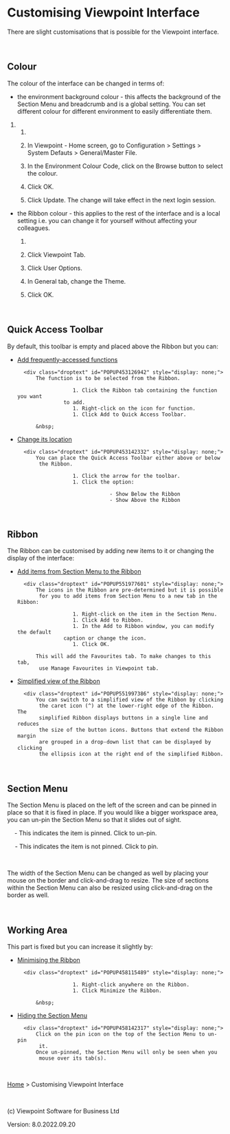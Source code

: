 




# Customising Viewpoint Interface
There are slight customisations that is possible for the Viewpoint interface.

&nbsp;
## Colour
The colour of the interface can be changed in terms of:

	

- the environment background colour - this affects the background 
    	 of the Section Menu and breadcrumb and is a global setting. You can 
    	 set different colour for different environment to easily differentiate 
    	 them.

	

1. 
    1. 
        		
        
    1. In Viewpoint - Home screen, go to Configuration &gt; Settings 
        		 &gt; System Defauts &gt; General/Master File.
        
        
        		
    1. In the Environment Colour Code, click on the Browse button 
        		 to select the colour.
        
        
        		
    1. Click OK.
        
        
        		
    1. Click Update. The change will take effect in the next login 
        		 session. 
        
        
        	

	

- the Ribbon colour - this applies to the rest of the interface 
    	 and is a local setting i.e. you can change it for yourself without 
    	 affecting your colleagues.

	

    1. 
        		
        
    1. Click Viewpoint Tab.
        
        
        		
    1. Click User Options.
        
        
        		
    1. In General tab, change the Theme.
        
        
        		
    1. Click OK.
        
        
        	

&nbsp;
## Quick Access Toolbar
By default, this toolbar is empty and placed above the Ribbon but you 
 can:

	

- [Add 
    	 frequently-accessed functions](javascript:TextPopup(this))
    
    	<div class="droptext" id="POPUP453126942" style="display: none;">
    		The function is to be selected from the Ribbon.
    		
        			    1. Click the Ribbon tab containing the function you want 
        			 to add.
        			    1. Right-click on the icon for function.
        			    1. Click Add to Quick Access Toolbar.
        		
    		&nbsp;
     </div>

	

- [Change 
    	 its location](javascript:TextPopup(this))
    
    	<div class="droptext" id="POPUP453142332" style="display: none;">
    		You can place the Quick Access Toolbar either above or below 
    		 the Ribbon.
    		
        			    1. Click the arrow for the toolbar.
        			    1. Click the option:
        			
            				        - Show Below the Ribbon
            				        - Show Above the Ribbon
            			
        		
     </div>

&nbsp;
## Ribbon
The Ribbon can be customised by adding new items to it or changing the 
 display of the interface:

	

- [Add 
    	 items from Section Menu to the Ribbon](javascript:TextPopup(this))
    
    	<div class="droptext" id="POPUP551977601" style="display: none;">
    		The icons in the Ribbon are pre-determined but it is possible 
    		 for you to add items from Section Menu to a new tab in the Ribbon:
    		
        			    1. Right-click on the item in the Section Menu.
        			    1. Click Add to Ribbon.
        			    1. In the Add to Ribbon window, you can modify the default 
        			 caption or change the icon.
        			    1. Click OK.
        		
    		This will add the Favourites tab. To make changes to this tab, 
    		 use Manage Favourites in Viewpoint tab.
     </div>

	

- [Simplified 
    	 view of the Ribbon](javascript:TextPopup(this))
    
    	<div class="droptext" id="POPUP551997386" style="display: none;">
    		You can switch to a simplified view of the Ribbon by clicking 
    		 the caret icon (^) at the lower-right edge of the Ribbon. The 
    		 simplified Ribbon displays buttons in a single line and reduces 
    		 the size of the button icons. Buttons that extend the Ribbon margin 
    		 are grouped in a drop-down list that can be displayed by clicking 
    		 the ellipsis icon at the right end of the simplified Ribbon. 
     </div>

&nbsp;
## Section Menu
The Section Menu is placed on the left of the screen and can be pinned 
 in place so that it is fixed in place. If you would like a bigger workspace 
 area, you can un-pin the Section Menu so that it slides out of sight.
<div>
<p class="hcp4"><img src="../Image%204.png" alt="" width="13" height="13" border="0" class="hcp5"> - This indicates the item is pinned. Click to un-pin.</p>
<p class="hcp4"><img src="../Image5.png" alt="" width="14" height="13" border="0" class="hcp5"> - This indicates the item is not pinned. Click to pin.</p>
<p class="hcp4">&nbsp;</p>
</div>
The width of the Section Menu can be changed as well by placing your 
 mouse on the border and click-and-drag to resize. The size of sections 
 within the Section Menu can also be resized using click-and-drag on the 
 border as well. 

&nbsp;
## Working Area
This part is fixed but you can increase it slightly by:

	

- [Minimising 
    	 the Ribbon](javascript:TextPopup(this))
    
    	<div class="droptext" id="POPUP458115489" style="display: none;">
    		
        			    1. Right-click anywhere on the Ribbon.
        			    1. Click Minimize the Ribbon.
        		
    		&nbsp;
     </div>

	

- [Hiding 
    	 the Section Menu](javascript:TextPopup(this))
    
    	<div class="droptext" id="POPUP458142317" style="display: none;">
    		Click on the pin icon on the top of the Section Menu to un-pin 
    		 it.
    		Once un-pinned, the Section Menu will only be seen when you 
    		 mouse over its tab(s).
     </div>


 
&nbsp;

[Home](file:///c:/temp/0457b882-c844-4314-8878-ce1a9c2207bd/input/Copyright_Notice.htm) &gt; Customising Viewpoint Interface
 
&nbsp;
 
(c) Viewpoint Software for 
 Business Ltd
 
Version: 8.0.2022.09.20




